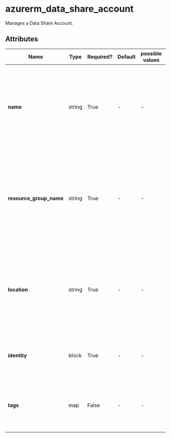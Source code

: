 # azurerm_data_share_account

Manages a Data Share Account.

## Attributes

| Name | Type | Required? | Default  | possible values | Description |
| ---- | ---- | --------- | -------- | ----------- | ----------- |
| **name** | string | True | -  |  -  | The name which should be used for this Data Share Account. Changing this forces a new Data Share Account to be created. | 
| **resource_group_name** | string | True | -  |  -  | The name of the Resource Group where the Data Share Account should exist. Changing this forces a new Data Share Account to be created. | 
| **location** | string | True | -  |  -  | The Azure Region where the Data Share Account should exist. Changing this forces a new Data Share Account to be created. | 
| **identity** | block | True | -  |  -  | An `identity` block. Changing this forces a new resource to be created. | 
| **tags** | map | False | -  |  -  | A mapping of tags which should be assigned to the Data Share Account. | 

